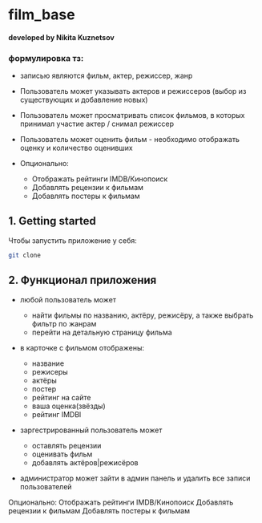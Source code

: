 # film_base
#### developed by Nikita Kuznetsov

### формулировка тз:
* записью являются фильм, актер, режиссер, жанр

* Пользователь может указывать актеров и режиссеров (выбор из существующих и добавление новых)

* Пользователь может просматривать список фильмов, в которых принимал участие актер / снимал режиссер

* Пользователь может оценить фильм - необходимо отображать оценку и количество оценивших

* Опционально:
	* Отображать рейтинги IMDB/Кинопоиск
	* Добавлять рецензии к фильмам
	* Добавлять постеры к фильмам

## 1. Getting started
Чтобы запустить приложение у себя:
```bash
git clone 
```


## 2. Функционал приложения
* любой пользователь может 
	* найти фильмы по названию, актёру, режисёру, а также выбрать фильтр по жанрам
	* перейти на детальную страницу фильма

* в карточке с фильмом отображены:
	* название
	* режисеры
	* актёры
	* постер
	* рейтинг на сайте
	* ваша оценка(звёзды)
	* рейтинг IMDBl
	

* заргестрированный пользователь может
	* оставлять рецензии
	* оценивать фильм  
	* добавлять актёров|режисёров
	
* администратор может зайти в админ панель и удалить все записи пользователей


	
Опционально:
Отображать рейтинги IMDB/Кинопоиск
Добавлять рецензии к фильмам
Добавлять постеры к фильмам
